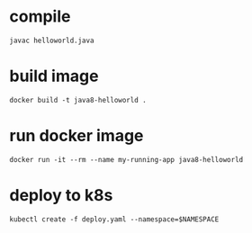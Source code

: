 # compile

```
javac helloworld.java
```

# build image

```
docker build -t java8-helloworld .
```

# run docker image

```
docker run -it --rm --name my-running-app java8-helloworld
```

# deploy to k8s

```
kubectl create -f deploy.yaml --namespace=$NAMESPACE
```
